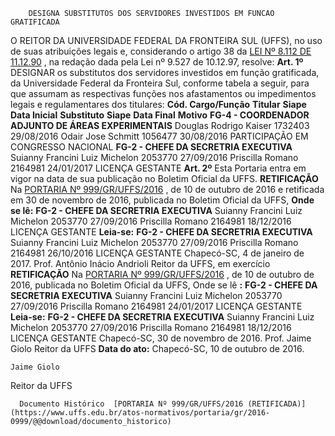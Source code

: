         DESIGNA SUBSTITUTOS DOS SERVIDORES INVESTIDOS EM FUNCAO GRATIFICADA  

 O REITOR DA UNIVERSIDADE FEDERAL DA FRONTEIRA SUL (UFFS), no uso de suas atribuições legais e, considerando o artigo 38 da [LEI Nº 8.112 DE 11.12.90](https://www.planalto.gov.br/ccivil_03/LEIS/L8112cons.htm)  , na redação dada pela Lei nº 9.527 de 10.12.97, resolve:   **Art. 1º** DESIGNAR os substitutos dos servidores investidos em função gratificada, da Universidade Federal da Fronteira Sul, conforme tabela a seguir, para que assumam as respectivas funções nos afastamentos ou impedimentos legais e regulamentares dos titulares:     **Cód. Cargo/Função**      **Titular**    **Siape**    **Data Inicial**      **Substituto**    **Siape**    **Data Final**      **Motivo**      **FG-4 - COORDENADOR ADJUNTO DE ÁREAS EXPERIMENTAIS**      Douglas Rodrigo Kaiser   1732403   29/08/2016     Odair Jose Schmitt   1056477   30/08/2016     PARTICIPAÇÃO EM CONGRESSO NACIONAL     **FG-2 - CHEFE DA SECRETRIA EXECUTIVA**      Suianny Francini Luiz Michelon   2053770   27/09/2016     Priscilla Romano   2164981   24/01/2017     LICENÇA GESTANTE       **Art. 2º** Esta Portaria entra em vigor na data de sua publicação no Boletim Oficial da UFFS.   **RETIFICAÇÃO**    Na [PORTARIA Nº 999/GR/UFFS/2016](https://www.uffs.edu.br/atos-normativos/portaria/gr/2016-0999)  , de 10 de outubro de 2016 e retificada em 30 de novembro de 2016, publicada no Boletim Oficial da UFFS,   **Onde se lê:**      **FG-2 - CHEFE DA SECRETRIA EXECUTIVA**      Suianny Francini Luiz Michelon   2053770   27/09/2016     Priscilla Romano   2164981   18/12/2016     LICENÇA GESTANTE       **Leia-se:**      **FG-2 - CHEFE DA SECRETRIA EXECUTIVA**      Suianny Francini Luiz Michelon   2053770   27/09/2016     Priscilla Romano   2164981   26/10/2016     LICENÇA GESTANTE      Chapecó-SC, 4 de janeiro de 2017.   Prof. Antônio Inácio Andrioli Reitor da UFFS, em exercício  **RETIFICAÇÃO**   Na [PORTARIA Nº 999/GR/UFFS/2016](https://www.uffs.edu.br/atos-normativos/portaria/gr/2016-0999)  , de 10 de outubro de 2016, publicada no Boletim Oficial da UFFS,   Onde se lê **:**      **FG-2 - CHEFE DA SECRETRIA EXECUTIVA**      Suianny Francini Luiz Michelon   2053770   27/09/2016     Priscilla Romano   2164981   24/01/2017     LICENÇA GESTANTE       **Leia-se:**      **FG-2 - CHEFE DA SECRETRIA EXECUTIVA**      Suianny Francini Luiz Michelon   2053770   27/09/2016     Priscilla Romano   2164981   18/12/2016     LICENÇA GESTANTE      Chapecó-SC, 30 de novembro de 2016.   Prof. Jaime Giolo Reitor da UFFS      **Data do ato:** Chapecó-SC, 10 de outubro de 2016.   
 

    Jaime Giolo   
 Reitor da UFFS 

      Documento Histórico  [PORTARIA Nº 999/GR/UFFS/2016 (RETIFICADA)](https://www.uffs.edu.br/atos-normativos/portaria/gr/2016-0999/@@download/documento_historico)     
      